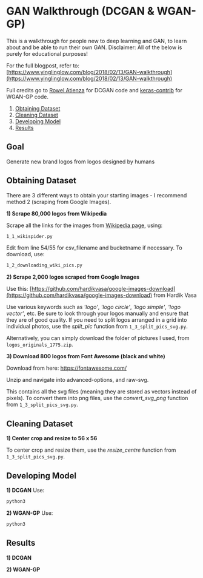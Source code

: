 # GAN Walkthrough (DCGAN & WGAN-GP)

This is a walkthrough for people new to deep learning and GAN, to learn about and be able to run their own GAN. Disclaimer: All of the below is purely for educational purposes!

For the full blogpost, refer to: [https://www.yinglinglow.com/blog/2018/02/13/GAN-walkthrough](https://www.yinglinglow.com/blog/2018/02/13/GAN-walkthrough)

Full credits go to [Rowel Atienza](https://github.com/roatienza/Deep-Learning-Experiments/blob/master/Experiments/Tensorflow/GAN/dcgan_mnist.py) for DCGAN code and [keras-contrib](https://github.com/keras-team/keras-contrib/blob/master/examples/improved_wgan.py) for WGAN-GP code.

1. [Obtaining Dataset](#obtaining-dataset)
2. [Cleaning Dataset](#cleaning-dataset)
3. [Developing Model](#developing-model)
4. [Results](#results)

## Goal

Generate new brand logos from logos designed by humans




## Obtaining Dataset
There are 3 different ways to obtain your starting images - I recommend method 2 (scraping from Google Images).

__1) Scrape 80,000 logos from Wikipedia__

Scrape all the links for the images from [Wikipedia page](https://commons.wikimedia.org/wiki/Category:Unidentified_logos), using:
```bash
1_1_wikispider.py
```

Edit from line 54/55 for csv_filename and bucketname if necessary.
To download, use:
```bash
1_2_downloading_wiki_pics.py
```

__2) Scrape 2,000 logos scraped from Google Images__

Use this: [https://github.com/hardikvasa/google-images-download](https://github.com/hardikvasa/google-images-download) from Hardik Vasa

Use various keywords such as _'logo'_, _'logo circle'_, _'logo simple'_, _'logo vector'_, etc. Be sure to look through your logos manually and ensure that they are of good quality. If you need to split logos arranged in a grid into individual photos, use the _split_pic_ function from `1_3_split_pics_svg.py`.

Alternatively, you can simply download the folder of pictures I used, from `logos_originals_1775.zip`.


__3) Download 800 logos from Font Awesome (black and white)__

Download from here: https://fontawesome.com/

Unzip and navigate into advanced-options, and raw-svg.

This contains all the svg files (meaning they are stored as vectors instead of pixels). To convert them into png files, use the _convert_svg_png_ function from `1_3_split_pics_svg.py`.

## Cleaning Dataset

__1) Center crop and resize to 56 x 56__

To center crop and resize them, use the _resize_centre_ function from `1_3_split_pics_svg.py`.

## Developing Model

__1) DCGAN__
Use:

```bash
python3 
```

__2) WGAN-GP__
Use:

```bash
python3 
```

## Results

__1) DCGAN__


__2) WGAN-GP__